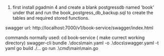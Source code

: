 1. first install pgadmin 4 and create a blank postgressdb named 'book' under that and run the book_postgress_db_backup.sql to create the tables and required stored functions. 

swagger url: http://localhost:7000/v1/book-service/swagger/index.html

commands normally used:
cd book-service  ( make currect working directory)
swagger-cli bundle .\docs\main.yaml -o .\docs\swagger.yaml -t yaml
go build ./...
go run .\cmd\main\main.go


